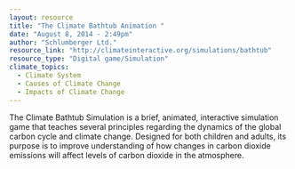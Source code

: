 ```yaml
---
layout: resource
title: "The Climate Bathtub Animation "
date: "August 8, 2014 - 2:49pm"
author: "Schlumberger Ltd."
resource_link: "http://climateinteractive.org/simulations/bathtub"
resource_type: "Digital game/Simulation"
climate_topics:
  - Climate System
  - Causes of Climate Change
  - Impacts of Climate Change
---
```


The Climate Bathtub Simulation is a brief, animated, interactive simulation game that teaches several principles regarding the dynamics of the global carbon cycle and climate change. Designed for both children and adults, its purpose is to improve understanding of how changes in carbon dioxide emissions will affect levels of carbon dioxide in the atmosphere.
